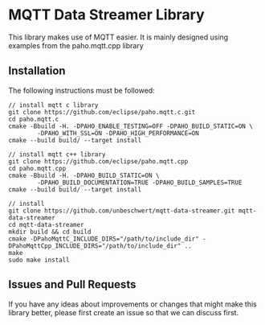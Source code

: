 # MQTT Data Streamer Library
This library makes use of MQTT easier. It is mainly designed using examples from the paho.mqtt.cpp library

## Installation
The following instructions must be followed:
```
// install mqtt c library
git clone https://github.com/eclipse/paho.mqtt.c.git
cd paho.mqtt.c
cmake -Bbuild -H. -DPAHO_ENABLE_TESTING=OFF -DPAHO_BUILD_STATIC=ON \
        -DPAHO_WITH_SSL=ON -DPAHO_HIGH_PERFORMANCE=ON
cmake --build build/ --target install

// install mqtt c++ library
git clone https://github.com/eclipse/paho.mqtt.cpp
cd paho.mqtt.cpp
cmake -Bbuild -H. -DPAHO_BUILD_STATIC=ON \
        -DPAHO_BUILD_DOCUMENTATION=TRUE -DPAHO_BUILD_SAMPLES=TRUE
cmake --build build/ --target install

// install 
git clone https://github.com/unbeschwert/mqtt-data-streamer.git mqtt-data-streamer
cd mqtt-data-streamer
mkdir build && cd build
cmake -DPahoMqttC_INCLUDE_DIRS="/path/to/include_dir" -DPahoMqttCpp_INCLUDE_DIRS="/path/to/include_dir" ..
make
sudo make install
```
## Issues and Pull Requests
If you have any ideas about improvements or changes that might make this library better, please first create an issue so that we can discuss first. 
